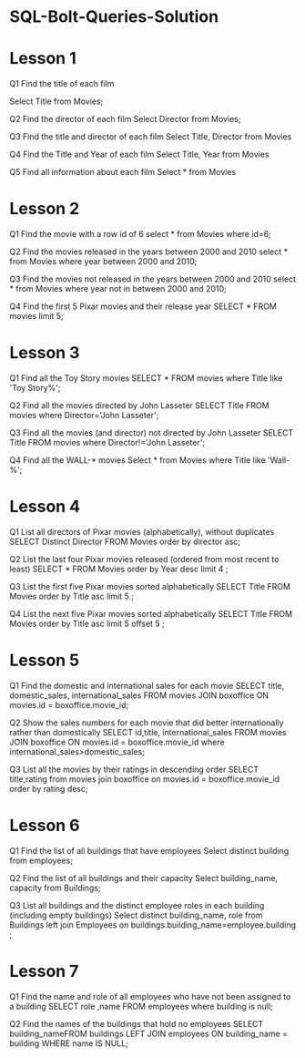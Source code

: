 # SQL-Bolt-Queries-Solution 
# Lesson 1
Q1 Find the title of each film

Select Title from Movies;

Q2 Find the director of each film
Select Director from Movies;

Q3 Find the title and director of each film
Select Title, Director from Movies

Q4 Find the Title and Year of each film
Select Title, Year from Movies

Q5 Find all information about each film
Select * from Movies

# Lesson 2
Q1 Find the movie with a row id of 6
select * from Movies where id=6;

Q2 Find the movies released in the years between 2000 and 2010 
select * from Movies where year between 2000 and 2010;

Q3 Find the movies not released in the years between 2000 and 2010 
select * from Movies where year not in between 2000 and 2010;

Q4 Find the first 5 Pixar movies and their release year
SELECT * FROM movies limit 5;

# Lesson 3
Q1 Find all the Toy Story movies
SELECT * FROM movies where Title like 'Toy Story%';

Q2 Find all the movies directed by John Lasseter
SELECT Title FROM movies where Director='John Lasseter';

Q3 Find all the movies (and director) not directed by John Lasseter 
SELECT Title FROM movies where Director!='John Lasseter';

Q4 Find all the WALL-* movies 
Select * from Movies where Title like 'Wall-%';

# Lesson 4

Q1 List all directors of Pixar movies (alphabetically), without duplicates 
SELECT Distinct Director FROM Movies order by director asc;

Q2 List the last four Pixar movies released (ordered from most recent to least) 
SELECT * FROM Movies order by Year desc limit 4 ;

Q3 List the first five Pixar movies sorted alphabetically
SELECT Title  FROM Movies order by Title asc limit 5 ;

Q4 List the next five Pixar movies sorted alphabetically 
SELECT Title  FROM Movies order by Title asc limit 5 offset 5 ;

# Lesson 5

Q1 Find the domestic and international sales for each movie 
SELECT title, domestic_sales, international_sales FROM movies JOIN boxoffice ON movies.id = boxoffice.movie_id;

Q2 Show the sales numbers for each movie that did better internationally rather than domestically
SELECT id,title,  international_sales FROM movies JOIN boxoffice ON movies.id = boxoffice.movie_id where international_sales>domestic_sales;

Q3 List all the movies by their ratings in descending order
SELECT title,rating from movies join boxoffice on movies.id = boxoffice.movie_id order by rating desc;

# Lesson 6

Q1 Find the list of all buildings that have employees 
Select distinct building from employees;

Q2 Find the list of all buildings and their capacity
Select building_name, capacity from Buildings;

Q3 List all buildings and the distinct employee roles in each building (including empty buildings)
Select distinct building_name, role from Buildings left join Employees on buildings.building_name=employee.building ;


# Lesson 7

Q1 Find the name and role of all employees who have not been assigned to a building
SELECT role ,name FROM employees where building is null;

Q2 Find the names of the buildings that hold no employees 
SELECT  building_nameFROM buildings LEFT JOIN employees ON building_name = building WHERE name IS NULL;




